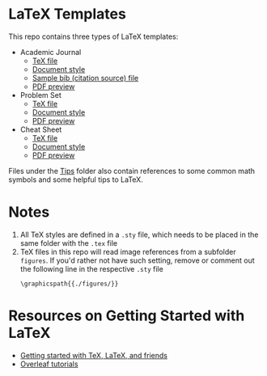 # LaTeX Templates
This repo contains three types of LaTeX templates: 
* Academic Journal
  * [TeX file](https://github.com/scaotravis/LaTeX-Templates/blob/master/Academic-Journal/journal.tex)
  * [Document style](https://github.com/scaotravis/LaTeX-Templates/blob/master/Academic-Journal/journal.sty)
  * [Sample bib (citation source) file](https://github.com/scaotravis/LaTeX-Templates/blob/master/Academic-Journal/bibliography.bib)
  * [PDF preview](https://github.com/scaotravis/LaTeX-Templates/blob/master/Academic-Journal/journal.pdf)
* Problem Set
  * [TeX file](https://github.com/scaotravis/LaTeX-Templates/blob/master/Problem-Set/problem-set.tex)
  * [Document style](https://github.com/scaotravis/LaTeX-Templates/blob/master/Problem-Set/problem-set.sty)
  * [PDF preview](https://github.com/scaotravis/LaTeX-Templates/blob/master/Problem-Set/problem-set.pdf)
* Cheat Sheet
  * [TeX file](https://github.com/scaotravis/LaTeX-Templates/blob/master/Cheat-Sheet/cheat-sheet.tex)
  * [Document style](https://github.com/scaotravis/LaTeX-Templates/blob/master/Cheat-Sheet/cheat-sheet.sty)
  * [PDF preview](https://github.com/scaotravis/LaTeX-Templates/blob/master/Cheat-Sheet/cheat-sheet.pdf)

Files under the [Tips](https://github.com/scaotravis/LaTeX-Templates/tree/master/Tips) folder also contain references to some common math symbols and some helpful tips to LaTeX. 

# Notes
1. All TeX styles are defined in a `.sty` file, which needs to be placed in the same folder with the `.tex` file
2. TeX files in this repo will read image references from a subfolder `figures`. If you'd rather not have such setting, remove or comment out the following line in the respective `.sty` file
    ```
    \graphicspath{{./figures/}}
    ```

# Resources on Getting Started with LaTeX
* [Getting started with TeX, LaTeX, and friends](https://www.tug.org/begin.html)
* [Overleaf tutorials](https://www.overleaf.com/learn/latex/Tutorials)
